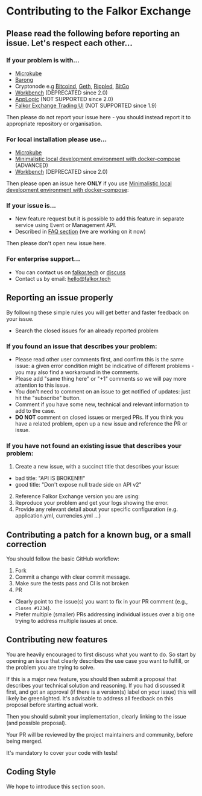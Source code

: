 # Contributing to the Falkor Exchange

## Please read the following before reporting an issue. Let's respect each other...

### If your problem is with...

 - [Microkube](https://github.com/rubykube/microkube)
 - [Barong](https://github.com/rubykube/barong)
 - Cryptonode e.g [Bitcoind](https://github.com/bitcoin/bitcoin), [Geth](https://github.com/ethereum/go-ethereum),
    [Rippled](https://github.com/ripple/rippled), [BitGo](https://www.bitgo.com/)
 - [Workbench](https://github.com/rubykube/workbench) (DEPRECATED since 2.0)
 - [AppLogic](https://github.com/rubykube/applogic) (NOT SUPPORTED since 2.0)
 - [Falkor Exchange Trading UI](https://github.com/rubykube/falkor-trading-ui) (NOT SUPPORTED since 1.9)

Then please do not report your issue here - you should instead report it to appropriate repository or organisation.

### For local installation please use...

 - [Microkube](https://github.com/rubykube/microkube)
 - [Minimalistic local development environment with docker-compose](README.md) (ADVANCED)
 - [Workbench](https://github.com/rubykube/workbench) (DEPRECATED since 2.0)

Then please open an issue here **ONLY** if you use [Minimalistic local development environment with docker-compose](README.md):

### If your issue is...
  
  - New feature request but it is possible to add this feature in separate service using Event or Management API.
  - Described in [FAQ section](https://github.com/rubykube/falkor/issues?q=is%3Aissue+is%3Aclosed+label%3AFAQ) (we are working on it now)
  
Then please don't open new issue here.

### For enterprise support...

  - You can contact us on [falkor.tech](https://www.falkor.tech) or [discuss](https://discuss.rubykube.io)
  - Contact us by email: [hello@falkor.tech](mailto:hello@falkor.tech)

## Reporting an issue properly

By following these simple rules you will get better and faster feedback on your issue.

 - Search the closed issues for an already reported problem

### If you found an issue that describes your problem:

 - Please read other user comments first, and confirm this is the same issue: a given error condition might be indicative of different problems - you may also find a workaround in the comments.
 - Please add "same thing here" or "+1" comments so we will pay more attention to this issue.
 - You don't need to comment on an issue to get notified of updates: just hit the "subscribe" button.
 - Comment if you have some new, technical and relevant information to add to the case.
 - __DO NOT__ comment on closed issues or merged PRs. If you think you have a related problem, open up a new issue and reference the PR or issue.

### If you have not found an existing issue that describes your problem:

 1. Create a new issue, with a succinct title that describes your issue:
   - bad title: "API IS BROKEN!!!"
   - good title: "Don't expose null trade side on API v2"
 2. Reference Falkor Exchange version you are using:
 3. Reproduce your problem and get your logs showing the error.
 4. Provide any relevant detail about your specific configuration (e.g. application.yml, currencies.yml ...)

## Contributing a patch for a known bug, or a small correction

You should follow the basic GitHub workflow:

 1. Fork
 2. Commit a change with clear commit message.
 3. Make sure the tests pass and CI is not broken
 4. PR

 - Clearly point to the issue(s) you want to fix in your PR comment (e.g., `closes #1234`).
 - Prefer multiple (smaller) PRs addressing individual issues over a big one trying to address multiple issues at once.

## Contributing new features

You are heavily encouraged to first discuss what you want to do.
So start by opening an issue that clearly describes the use case you want to fulfill, or the problem you are trying to solve.

If this is a major new feature, you should then submit a proposal that describes your technical solution and reasoning.
If you had discussed it first, and got an approval (if there is a version(s) label on your issue) this will likely be greenlighted.
It's advisable to address all feedback on this proposal before starting actual work.

Then you should submit your implementation, clearly linking to the issue (and possible proposal).

Your PR will be reviewed by the project maintainers and community, before being merged.

It's mandatory to cover your code with tests!

## Coding Style

We hope to introduce this section soon.
